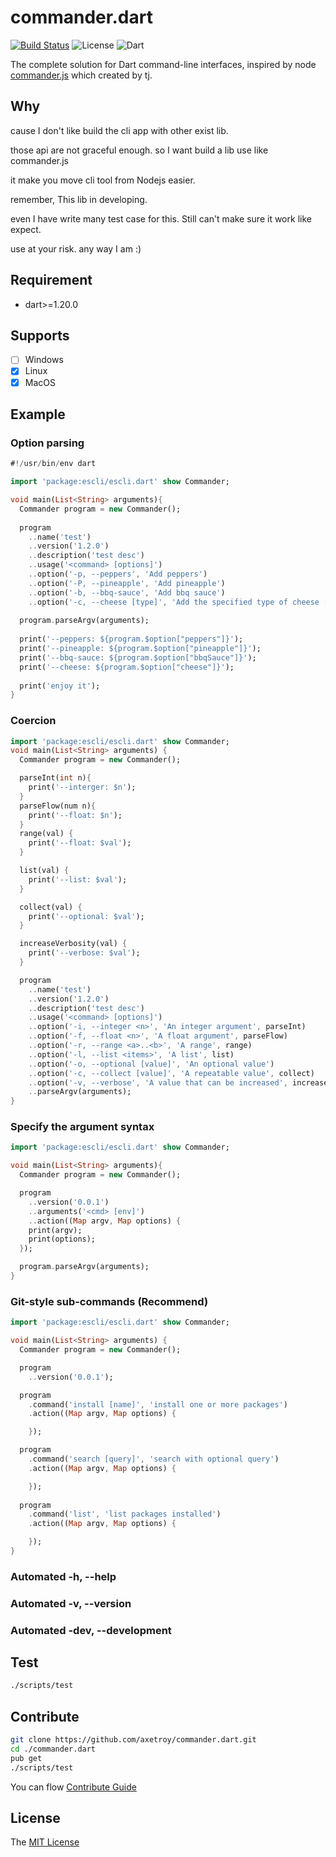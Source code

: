 # commander.dart
[![Build Status](https://travis-ci.org/axetroy/commander.dart.svg?branch=master)](https://travis-ci.org/axetroy/commander.dart)
![License](https://img.shields.io/badge/license-MIT-green.svg)
![Dart](https://img.shields.io/badge/dart-%3E=1.20.0-blue.svg?style=flat-square)

The complete solution for Dart command-line interfaces, inspired by node [commander.js](https://github.com/tj/commander.js) which created by tj.

## Why

cause I don't like build the cli app with other exist lib.

those api are not graceful enough. so I want build a lib use like commander.js

it make you move cli tool from Nodejs easier.

remember, This lib in developing. 

even I have write many test case for this. Still can't make sure it work like expect.

use at your risk. any way I am :)

## Requirement

- dart>=1.20.0

## Supports

- [ ] Windows
- [x] Linux
- [x] MacOS

## Example

### Option parsing

```dart
#!/usr/bin/env dart

import 'package:escli/escli.dart' show Commander;

void main(List<String> arguments){
  Commander program = new Commander();
  
  program
    ..name('test')
    ..version('1.2.0')
    ..description('test desc')
    ..usage('<command> [options]')
    ..option('-p, --peppers', 'Add peppers')
    ..option('-P, --pineapple', 'Add pineapple')
    ..option('-b, --bbq-sauce', 'Add bbq sauce')
    ..option('-c, --cheese [type]', 'Add the specified type of cheese [marble]');
  
  program.parseArgv(arguments);
  
  print('--peppers: ${program.$option["peppers"]}');
  print('--pineapple: ${program.$option["pineapple"]}');
  print('--bbq-sauce: ${program.$option["bbqSauce"]}');
  print('--cheese: ${program.$option["cheese"]}');
  
  print('enjoy it');
}
```

### Coercion

```dart
import 'package:escli/escli.dart' show Commander;
void main(List<String> arguments) {
  Commander program = new Commander();

  parseInt(int n){
    print('--interger: $n');
  }
  parseFlow(num n){
    print('--float: $n');
  }
  range(val) {
    print('--float: $val');
  }

  list(val) {
    print('--list: $val');
  }

  collect(val) {
    print('--optional: $val');
  }

  increaseVerbosity(val) {
    print('--verbose: $val');
  }

  program
    ..name('test')
    ..version('1.2.0')
    ..description('test desc')
    ..usage('<command> [options]')
    ..option('-i, --integer <n>', 'An integer argument', parseInt)
    ..option('-f, --float <n>', 'A float argument', parseFlow)
    ..option('-r, --range <a>..<b>', 'A range', range)
    ..option('-l, --list <items>', 'A list', list)
    ..option('-o, --optional [value]', 'An optional value')
    ..option('-c, --collect [value]', 'A repeatable value', collect)
    ..option('-v, --verbose', 'A value that can be increased', increaseVerbosity, 0)
    ..parseArgv(arguments);
}
```

###  Specify the argument syntax

```dart
import 'package:escli/escli.dart' show Commander;

void main(List<String> arguments){
  Commander program = new Commander();

  program
    ..version('0.0.1')
    ..arguments('<cmd> [env]')
    ..action((Map argv, Map options) {
    print(argv);
    print(options);
  });

  program.parseArgv(arguments);
}
```

### Git-style sub-commands (Recommend)

```dart
import 'package:escli/escli.dart' show Commander;

void main(List<String> arguments) {
  Commander program = new Commander();

  program
    ..version('0.0.1');

  program
    .command('install [name]', 'install one or more packages')
    .action((Map argv, Map options) {

    });

  program
    .command('search [query]', 'search with optional query')
    .action((Map argv, Map options) {

    });
  
  program
    .command('list', 'list packages installed')
    .action((Map argv, Map options) {

    });
}
```

### Automated -h, --help
### Automated -v, --version
### Automated -dev, --development


## Test
```bash
./scripts/test
```

## Contribute

```bash
git clone https://github.com/axetroy/commander.dart.git
cd ./commander.dart
pub get
./scripts/test
```

You can flow [Contribute Guide](https://github.com/axetroy/commander.dart/blob/master/contributing.md)

## License

The [MIT License](https://github.com/axetroy/commander.dart/blob/master/LICENSE)